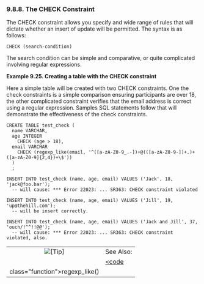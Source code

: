 <div>

<div>

<div>

<div>

### 9.8.8. The CHECK Constraint

</div>

</div>

</div>

The CHECK constraint allows you specify and wide range of rules that
will dictate whether an insert of update will be permitted. The syntax
is as follows:

``` programlisting
CHECK (search-condition)
```

The search condition can be simple and comparative, or quite complicated
involving regular expressions.

<div>

**Example 9.25. Creating a table with the CHECK constraint**

<div>

Here a simple table will be created with two CHECK constraints. One the
check constraints is a simple comparison ensuring participants are over
18, the other complicated constraint verifies that the email address is
correct using a regular expression. Samples SQL statements follow that
will demonstrate the effectiveness of the check constraints.

``` programlisting
CREATE TABLE test_check (
  name VARCHAR,
  age INTEGER
    CHECK (age > 18),
  email VARCHAR
    CHECK (regexp_like(email, '^([a-zA-Z0-9_.-])+@(([a-zA-Z0-9-])+.)+([a-zA-Z0-9]{2,4})+\$'))
  )
  ;

INSERT INTO test_check (name, age, email) VALUES ('Jack', 18, 'jack@foo.bar');
  -- will cause: *** Error 22023: ... SR363: CHECK constraint violated

INSERT INTO test_check (name, age, email) VALUES ('Jill', 19, 'up@thehill.com');
  -- will be insert correctly.

INSERT INTO test_check (name, age, email) VALUES ('Jack and Jill', 37, 'ouch/!^^!!@@');
  -- will cause: *** Error 22023: ... SR363: CHECK constraint violated, also.
```

</div>

</div>

  

<div>

|                            |                                                                      |
|:--------------------------:|:---------------------------------------------------------------------|
| ![\[Tip\]](images/tip.png) | See Also:                                                            |
|                            | <a href="fn_regexp_like.html" class="link" title="regexp_like"><code 
                              class="function">regexp_like()</code></a>                             |

</div>

</div>
